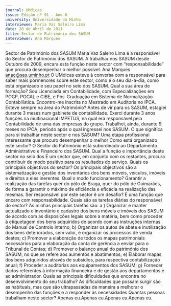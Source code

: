 ```yaml
---
journal: UMdicas
issue: Edição nº 91 - Ano 6
university: Universidade do Minho
interviewee: Maria Vaz Saleiro Lima
date: 28 de Abril de 2011
title: Sector de Património dos SASUM
interviewer: Ana Marques
---
```



Sector de Património dos SASUM
Maria Vaz Saleiro Lima é a responsável do Sector de
Património dos SASUM. A trabalhar nos SASUM desde
Outubro de 2009, encara esta função neste sector
com “responsabilidade” que procura desempenhar o melhor
possível.
Ana Marques
anac@sas.uminho.pt
O UMdicas esteve à conversa
com a responsável para saber
mais pormenores sobre este
sector, como é o seu dia-a-dia,
como está organizado e seu
papel no seio dos SASUM.
Qual a sua área de formação?
Sou Licenciada em
Contabilidade, com
Especializações em POCP,
POCAL e CIBE, e Pós-Graduação
em Sistema de Normalização
Contabilística. Encontro-me
inscrita no Mestrado em
Auditoria no IPCA.
Esteve sempre na área do
Património?
Antes de vir para os SASUM,
estagiei durante 3 meses num
gabinete de contabilidade.
Exerci durante 3 anos funções
na multinacional IMPETUS, na
qual era responsável pela
Contabilidade de uma das
empresas do grupo. Trabalhei,
ainda, durante 9 meses no
IPCA, período após o qual
ingressei nos SASUM.
O que significa para si
trabalhar neste sector e nos
SASUM?
Uma etapa profissional
interessante que procuro
desempenhar o melhor
Como está organizado este
sector?
O Sector do Património está
subordinado ao Departamento
Administrativo e Financeiro
dos SASUM.
Qual a função e importância
deste sector no seio dos
É um sector que, em conjunto
com os restantes, procura
contribuir de modo positivo
para os resultados do serviço.
Quais os principais objectivos
do sector?
Os principais objectivos são a
sistematização e gestão dos
inventários dos bens móveis,
veículos, imóveis e direitos a
eles inerentes.
Qual o modo
funcionamento?
Garantir a realização das
tarefas quer do pólo de Braga,
quer do pólo de Guimarães, de
forma a garantir o máximo de
eficiência e eficácia na
realização das mesmas.
Ser responsável por este
sector é um desafio?
É uma função que encaro com
responsabilidade.
Quais são as tarefas diárias do
responsável do sector?
As minhas principais tarefas
são: 
a ) Organizar e manter
actualizado o inventário e
cadastro dos bens móveis e
imóveis dos SASUM de acordo
com as disposições legais
sobre a matéria, bem como
proceder à etiquetagem dos
bens adquiridos de acordo com
as instruções internas do
Manual de Controlo interno;
b) Organizar os autos de abate
e inutilização dos bens
deteriorados, sem valor, e
organizar os processos de
venda destes;
c) Promover a elaboração de
todos os mapas patrimoniais
necessários para a elaboração
da conta de gerência a enviar
para o Tribunal de Contas;
d) Promover o balanço anual do
património dos SASUM, no que
se refere aos aumentos e
abatimentos;
e) Elaborar mapas dos bens
adquiridos através de
subsídios, para respectiva
contabilização anual;
f) Proceder a auditorias aos
equipamentos dos SASUM;
g) Fornecer dados referentes à
informação financeira e de
gestão aos departamentos e
ao administrador.
Quais as principais
dificuldades que encontra no
desenvolvimento do seu
trabalho?
As dificuldades que possam
surgir são as habituais, mas
que são ultrapassadas de
maneira a melhorar o
desempenho das funções e a
responder às necessidades
Quantas pessoas trabalham
neste sector?
Apenas eu.Apenas eu.Apenas eu.Apenas eu.